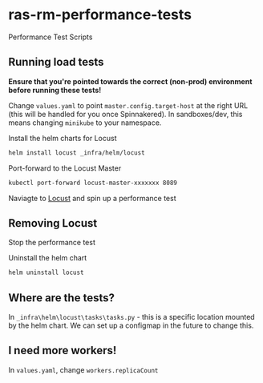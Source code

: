 # ras-rm-performance-tests
Performance Test Scripts

## Running load tests

**Ensure that you're pointed towards the correct (non-prod) environment before running these tests!**

Change `values.yaml` to point `master.config.target-host` at the right URL (this will be handled for you once Spinnakered). In sandboxes/dev, this means changing `minikube` to your namespace.

Install the helm charts for Locust
```bash
helm install locust _infra/helm/locust
```

Port-forward to the Locust Master
```bash
kubectl port-forward locust-master-xxxxxxx 8089
```

Naviagte to [Locust](http://localhost:8089) and spin up a performance test

## Removing Locust

Stop the performance test

Uninstall the helm chart
```bash
helm uninstall locust
```

## Where are the tests?

In `_infra\helm\locust\tasks\tasks.py` - this is a specific location mounted by the helm chart. We can set up a configmap in the future to change this.

## I need more workers!

In `values.yaml`, change `workers.replicaCount`